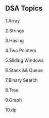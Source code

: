 ## DSA Topics

1.Array

2.Strings




3.Hasing



4.Two Pointers

5.Sliding Windows

6.Stack && Queue

7.Binary Search

8.Tree

9.Graph

10.dp
